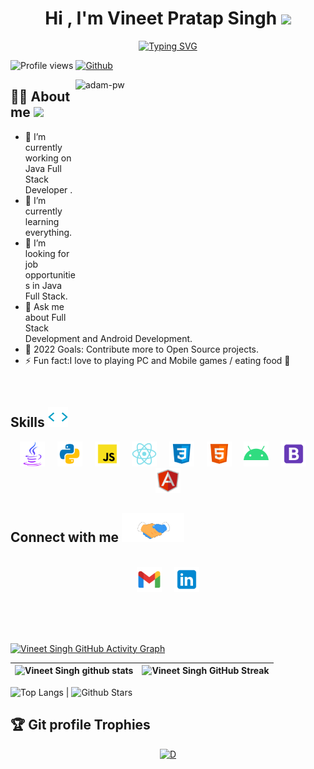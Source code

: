 <h1 align="center">Hi , I'm Vineet Pratap Singh <img src="https://github.com/imvineetpratap/ReadmeGenerator/blob/main/Icons/hii.gif" width="35"></h1>
<p align="center">
 <a href="https://git.io/typing-svg"><img src="https://readme-typing-svg.demolab.com?font=Fira+Code&duration=3000&pause=1000&width=435&lines=Full+Stack+Developer;DSA+%7C+ALGORITHIMS+%7C+OOPS;(300%2B)+question+solve+in+leetcode;2+Star+in+codechef;Always+Learning+new+thing" alt="Typing SVG" /></a>
</p>

![Profile views](https://visitor-badge.glitch.me/badge?page_id=imvineetpratap)
[![Github](https://img.shields.io/github/followers/imvineetpratap?label=Follow&style=social)](https://github.com/imvineetpratap)

<p><img height="400px" width="400px" align="right" src="https://github.com/imvineetpratap/ReadmeGenerator/blob/main/Icons/computer.gif" alt="adam-pw" /></p>

## :sassy_man:  About me <img src = "https://github.com/imvineetpratap/ReadmeGenerator/blob/main/Icons/giphy.webp" width = 150px> 
- 🔭 I’m currently working on Java Full Stack Developer .
- 🌱 I’m currently learning everything.
- 👯 I’m looking for  job opportunities in Java Full Stack. 
- 💬 Ask me about Full Stack Development and Android Development.
- 🥅 2022 Goals: Contribute more to Open Source projects.
- ⚡ Fun fact:I love to playing PC and Mobile games / eating food 🍟

<br>

<h2> Skills <img src = "https://github.com/imvineetpratap/Readmeicons/blob/main/Readmeicons/Icons/200w_s.gif" width = 32px> </h2>
<div align="center">
<img width ='40px' src ='https://github.com/imvineetpratap/Readmeicons/blob/main/Readmeicons/Icons/java.png'>
&nbsp &nbsp 
<img width ='40px' src ='https://github.com/imvineetpratap/Readmeicons/blob/main/Readmeicons/Icons/icons8-python-480.png'>
&nbsp &nbsp
<img width ='40px' src ='https://github.com/imvineetpratap/Readmeicons/blob/main/Readmeicons/Icons/javascript.png'> 
&nbsp &nbsp
 <img width ='40px' src ='https://github.com/imvineetpratap/Readmeicons/blob/main/Readmeicons/Icons/react.png'>
&nbsp &nbsp
 <img width ='40px' src ='https://github.com/imvineetpratap/Readmeicons/blob/main/Readmeicons/Icons/icons8-css3-480.png'>
&nbsp &nbsp
<img width ='40px' src ='https://github.com/imvineetpratap/Readmeicons/blob/main/Readmeicons/Icons/html.png'>
&nbsp &nbsp
<img width ='40px' src ='https://github.com/imvineetpratap/Readmeicons/blob/main/Readmeicons/Icons/icons8-android-os-240.png'>
&nbsp &nbsp 
<img width ='40px' src ='https://github.com/imvineetpratap/Readmeicons/blob/main/Readmeicons/Icons/icons8-bootstrap-480.png'>
&nbsp &nbsp 
<img width ='40px' src ='https://github.com/imvineetpratap/Readmeicons/blob/main/Readmeicons/Icons/icons8-angularjs-480.png'>

</div>

<h2> Connect with me <img src='https://github.com/imvineetpratap/Readmeicons/blob/main/Readmeicons/Icons/handshake.gif' width="100px"> </h2>
<br>

<div align="center">
<a href=""> <img width ='40px' src ='https://github.com/imvineetpratap/Readmeicons/blob/main/Readmeicons/Icons/icons8-gmail-480.png'></a>
&nbsp &nbsp 
<a href=""> <img width ='40px' src ='https://github.com/imvineetpratap/Readmeicons/blob/main/Readmeicons/Icons/icons8-linkedin-480.png'></a>

</div>

 
 
 <br><br><br>
  
[![Vineet Singh GitHub Activity Graph](https://activity-graph.herokuapp.com/graph?username=imvineetpratap&theme=tokyonight)](https://git.io/praveenscience)

| ![Vineet Singh github stats](https://github-readme-stats.vercel.app/api?username=imvineetpratap&show_icons=true&theme=tokyonight) | ![Vineet Singh GitHub Streak](https://github-readme-streak-stats.herokuapp.com/?user=imvineetpratap&theme=tokyonight) |
| --- | --- |

![Top Langs](https://github-readme-stats.vercel.app/api/top-langs/?username=imvineetpratap&theme=tokyonight&hide=jupyter%20notebook ) | ![Github Stars](https://github-readme-stats.vercel.app/api?username=imvineetpratap&show_icons=true&locale=en&count_private=true&hide_rank=true&custom_title=My%20GitHub%20Stats&disable_animations=true&theme=tokyonight) 
  
 
## :trophy: Git profile Trophies

<p align="center"> <a href="https://github.com/ryo-ma/github-profile-trophy"><img src="https://github-profile-trophy.vercel.app/?username=imvineetpratap&layout=compact&theme=algolia" alt="D" /></a> </p>


<!---
imvineetpratap/imvineetpratap is a ✨ special ✨ repository because its `README.md` (this file) appears on your GitHub profile.
You can click the Preview link to take a look at your changes.
--->
